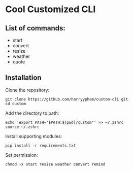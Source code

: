 # Cool Customized CLI
## List of commands:
- start
- convert
- resize
- weather
- quote

## Installation
Clone the repository:
```{bash}
git clone https://github.com/harryypham/custom-cli.git
cd custom
```

Add the directory to path:
```{bash}
echo 'export PATH="$PATH:$(pwd)/custom"' >> ~/.zshrc
source ~/.zshrc
```

Install supporting modules:
```{bash}
pip install -r requirements.txt
```

Set permission:
```{bash}
chmod +x start resize weather convert remind
```